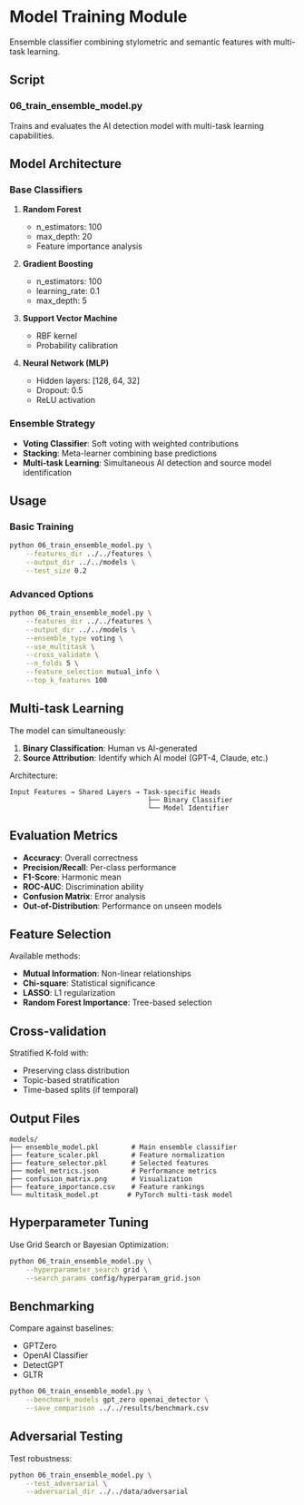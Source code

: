 # Model Training Module

Ensemble classifier combining stylometric and semantic features with multi-task learning.

## Script

### 06_train_ensemble_model.py
Trains and evaluates the AI detection model with multi-task learning capabilities.

## Model Architecture

### Base Classifiers
1. **Random Forest**
   - n_estimators: 100
   - max_depth: 20
   - Feature importance analysis

2. **Gradient Boosting**
   - n_estimators: 100
   - learning_rate: 0.1
   - max_depth: 5

3. **Support Vector Machine**
   - RBF kernel
   - Probability calibration

4. **Neural Network (MLP)**
   - Hidden layers: [128, 64, 32]
   - Dropout: 0.5
   - ReLU activation

### Ensemble Strategy
- **Voting Classifier**: Soft voting with weighted contributions
- **Stacking**: Meta-learner combining base predictions
- **Multi-task Learning**: Simultaneous AI detection and source model identification

## Usage

### Basic Training
```bash
python 06_train_ensemble_model.py \
    --features_dir ../../features \
    --output_dir ../../models \
    --test_size 0.2
```

### Advanced Options
```bash
python 06_train_ensemble_model.py \
    --features_dir ../../features \
    --output_dir ../../models \
    --ensemble_type voting \
    --use_multitask \
    --cross_validate \
    --n_folds 5 \
    --feature_selection mutual_info \
    --top_k_features 100
```

## Multi-task Learning

The model can simultaneously:
1. **Binary Classification**: Human vs AI-generated
2. **Source Attribution**: Identify which AI model (GPT-4, Claude, etc.)

Architecture:
```
Input Features → Shared Layers → Task-specific Heads
                                  ├── Binary Classifier
                                  └── Model Identifier
```

## Evaluation Metrics

- **Accuracy**: Overall correctness
- **Precision/Recall**: Per-class performance
- **F1-Score**: Harmonic mean
- **ROC-AUC**: Discrimination ability
- **Confusion Matrix**: Error analysis
- **Out-of-Distribution**: Performance on unseen models

## Feature Selection

Available methods:
- **Mutual Information**: Non-linear relationships
- **Chi-square**: Statistical significance
- **LASSO**: L1 regularization
- **Random Forest Importance**: Tree-based selection

## Cross-validation

Stratified K-fold with:
- Preserving class distribution
- Topic-based stratification
- Time-based splits (if temporal)

## Output Files

```
models/
├── ensemble_model.pkl        # Main ensemble classifier
├── feature_scaler.pkl        # Feature normalization
├── feature_selector.pkl      # Selected features
├── model_metrics.json        # Performance metrics
├── confusion_matrix.png      # Visualization
├── feature_importance.csv    # Feature rankings
└── multitask_model.pt       # PyTorch multi-task model
```

## Hyperparameter Tuning

Use Grid Search or Bayesian Optimization:
```bash
python 06_train_ensemble_model.py \
    --hyperparameter_search grid \
    --search_params config/hyperparam_grid.json
```

## Benchmarking

Compare against baselines:
- GPTZero
- OpenAI Classifier
- DetectGPT
- GLTR

```bash
python 06_train_ensemble_model.py \
    --benchmark_models gpt_zero openai_detector \
    --save_comparison ../../results/benchmark.csv
```

## Adversarial Testing

Test robustness:
```bash
python 06_train_ensemble_model.py \
    --test_adversarial \
    --adversarial_dir ../../data/adversarial
```